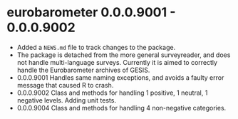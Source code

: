 # eurobarometer 0.0.0.9001 - 0.0.0.9002

* Added a `NEWS.md` file to track changes to the package.
* The package is detached from the more general surveyreader, and does not handle multi-language surveys. Currently it is aimed to correctly handle the Eurobarometer archives of GESIS.
* 0.0.0.9001 Handles same naming exceptions, and avoids a faulty error message that caused R to crash.
* 0.0.0.9002 Class and methods for handling 1 positive, 1 neutral, 1 negative levels. Adding unit tests. 
* 0.0.0.9004 Class and methods for handling 4 non-negative categories.
